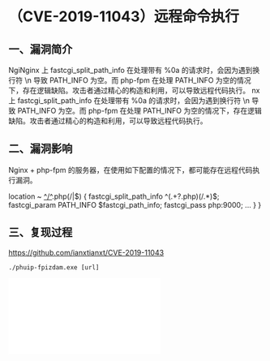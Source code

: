 （CVE-2019-11043）远程命令执行
==============================

一、漏洞简介
------------

NgiNginx 上 fastcgi\_split\_path\_info 在处理带有 %0a
的请求时，会因为遇到换行符 \\n 导致 PATH\_INFO 为空。而 php-fpm 在处理
PATH\_INFO
为空的情况下，存在逻辑缺陷。攻击者通过精心的构造和利用，可以导致远程代码执行。
nx 上 fastcgi\_split\_path\_info 在处理带有 %0a
的请求时，会因为遇到换行符 \\n 导致 PATH\_INFO 为空。而 php-fpm 在处理
PATH\_INFO
为空的情况下，存在逻辑缺陷。攻击者通过精心的构造和利用，可以导致远程代码执行。

二、漏洞影响
------------

Nginx + php-fpm
的服务器，在使用如下配置的情况下，都可能存在远程代码执行漏洞。

location \~ [^/^](#fn_/).php(/\|\$) { fastcgi\_split\_path\_info
\^(.+?.php)(/.\*)\$; fastcgi\_param PATH\_INFO \$fastcgi\_path\_info;
fastcgi\_pass php:9000; \... } }

三、复现过程
------------

<https://github.com/ianxtianxt/CVE-2019-11043>

    ./phuip-fpizdam.exe [url]

![](./.resource/(CVE-2019-11043)PHP远程命令执行/media/rId25.shtml)
